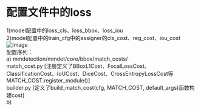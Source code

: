 # 配置文件中的loss
1)model配置中的loss_cls、loss_bbox、loss_iou  
2)model配置中的train_cfg中的assigner的cls_cost、reg_cost、iou_cost  
![image](https://user-images.githubusercontent.com/104058290/220815770-e0200890-3670-499c-95da-1c1914203fa2.png)  
配置序列：  
	a) mmdetection/mmdet/core/bbox/match_costs/  
match_cost.py  [注册定义了BBoxL1Cost、FocalLossCost、ClassificationCost、IoUCost、DiceCost、CrossEntropyLossCost等MATCH_COST.register_module()]  
builder.py  [定义了build_match_cost(cfg, MATCH_COST, default_args)函数构建cost]  
b) 
